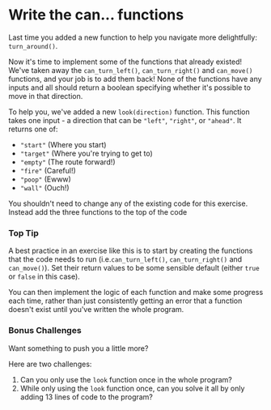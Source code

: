 # Write the can... functions

Last time you added a new function to help you navigate more delightfully: `turn_around()`.

Now it's time to implement some of the functions that already existed! We've taken away the `can_turn_left()`, `can_turn_right()` and `can_move()` functions, and your job is to add them back!
None of the functions have any inputs and all should return a boolean specifying whether it's possible to move in that direction.

To help you, we've added a new `look(direction)` function.
This function takes one input - a direction that can be `"left"`, `"right"`, or `"ahead"`.
It returns one of:

- `"start"` (Where you start)
- `"target"` (Where you're trying to get to)
- `"empty"` (The route forward!)
- `"fire"` (Careful!)
- `"poop"` (Ewww)
- `"wall"` (Ouch!)

You shouldn't need to change any of the existing code for this exercise.
Instead add the three functions to the top of the code

### Top Tip

A best practice in an exercise like this is to start by creating the functions that the code needs to run (i.e.`can_turn_left()`, `can_turn_right()` and `can_move()`).
Set their return values to be some sensible default (either `true` or `false` in this case).

You can then implement the logic of each function and make some progress each time, rather than just consistently getting an error that a function doesn't exist until you've written the whole program.

### Bonus Challenges

Want something to push you a little more?

Here are two challenges:

1. Can you only use the `look` function once in the whole program?
2. While only using the `look` function once, can you solve it all by only adding 13 lines of code to the program?
